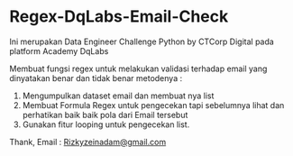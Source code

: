 # Regex-DqLabs-Email-Check

Ini merupakan Data Engineer Challenge Python by CTCorp Digital pada platform Academy DqLabs

Membuat fungsi regex untuk melakukan validasi terhadap email yang dinyatakan benar dan tidak benar metodenya :
1. Mengumpulkan dataset email dan membuat nya list 
2. Membuat Formula Regex untuk pengecekan tapi sebelumnya lihat dan perhatikan baik baik pola dari Email tersebut
3. Gunakan fitur looping untuk pengecekan list. 

Thank,
Email : Rizkyzeinadam@gmail.com
